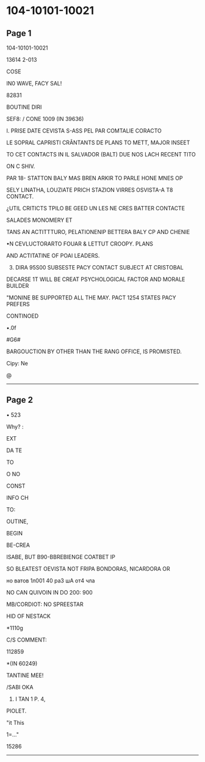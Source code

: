 # 104-10101-10021

## Page 1

104-10101-10021

13614 2-013

COSE

IN0 WAVE, FACY SAL!

82831

BOUTINE DIRI

SEF8: / CONE 1009 (IN 39636)

I. PRISE DATE CEVISTA S-ASS PEL PAR COMTALIE CORACTO

LE SOPRAL CAPRISTI CRÂNTANTS DE PLANS TO METT, MAJOR INSEET

TO CET CONTACTS IN IL SALVADOR (BALT) DUE NOS LACH RECENT TITO

ON C SHIV.

PAR 18- STATTON BALY MAS BREN ARKIR TO PARLE HONE MNES OP

SELY LINATHA, LOUZIATE PRICH STAZION VIRRES OSVISTA-A T8 CONTACT.

¿UTIL CRITICTS TPILO BE GEED UN LES NE CRES BATTER CONTACTE

SALADES MONOMERY ET

TANS AN ACTITTTURO, PELATIONENIP BETTERA BALY CP AND CHENIE

•N CEVLUCTORARTO FOUAR & LETTUT CROOPY. PLANS

AND ACTITATINE OF POAI LEADERS.

3. DIRA 95S00 SUBSESTE PACY CONTACT SUBJECT AT CRISTOBAL

DECARSE 1T WILL BE CREAT PSYCHOLOGICAL FACTOR AND MORALE BUILDER

"MONINE BE SUPPORTED ALL THE MAY. PACT 1254 STATES PACY PREFERS

CONTINOED

•.0f

#G6#

BARGOUCTION BY OTHER THAN THE RANG OFFICE, IS PROMISTED.

Cipy: Ne

@

---

## Page 2

• 523

Why? :

EXT

DA TE

TO

O NO

CONST

INFO CH

TO:

OUTINE,

BEGIN

BE-CREA

ISABE, BUT B90-BBREBIENGE COATBET IP

SO BLEATEST OEVISTA NOT FRIPA BONDORAS, NICARDORA OR

но ватов 1л001 40 раЗ шА от4 чла

NO CAN QUIVOIN IN DO 200: 900

MB/CORDIOT: NO SPREESTAR

HID OF NESTACK

*1110g

C/S COMMENT:

112859

*(IN 60249)

TANTINE MEE!

/SABI OKA

1. I TAN 1 P. 4,

PIOLET.

"it This

1=..."

15286

---

